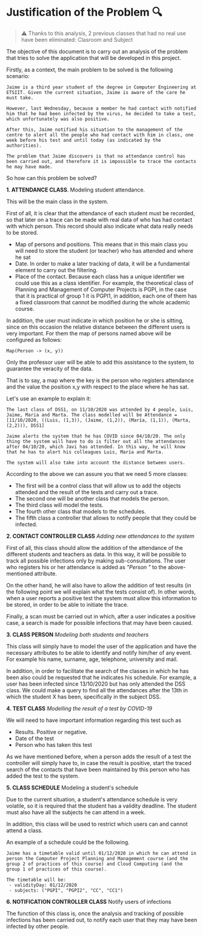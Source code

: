 # **Justification of the Problem** :mag:

> :warning: Thanks to this analysis, 2 previous classes that had no real use have been eliminated: Clasroom and Subject

The objective of this document is to carry out an analysis of the problem that tries to solve the application that will be developed in this project.

Firstly, as a context, the main problem to be solved is the following scenario:

    Jaime is a third year student of the degree in Computer Engineering at ETSIIT. Given the current situation, Jaime is aware of the care he must take. 
    
    However, last Wednesday, because a member he had contact with notified him that he had been infected by the virus, he decided to take a test, which unfortunately was also positive.

    After this, Jaime notified his situation to the management of the centre to alert all the people who had contact with him in class, one week before his test and until today (as indicated by the authorities).

    The problem that Jaime discovers is that no attendance control has been carried out, and therefore it is impossible to trace the contacts he may have made.

So how can this problem be solved?

**1. ATTENDANCE CLASS**. Modeling student attendance. 
 
This will be the main class in the system.

First of all, it is clear that the attendance of each student must be recorded, so that later on a trace can be made with real data of who has had contact with which person. This record should also indicate what data really needs to be stored.

- Map of persons and positions. This means that in this main class you will need to store the student (or teacher) who has attended and where he sat
- Date. In order to make a later tracking of data, it will be a fundamental element to carry out the filtering.
- Place of the contact. Because each class has a unique identifier we could use this as a class identifier. For example, the theoretical class of Planning and Management of Computer Projects is PGPI, in the case that it is practical of group 1 it is PGPI1, in addition, each one of them has a fixed classroom that cannot be modified during the whole academic course.

In addition, the user must indicate in which position he or she is sitting, since on this occasion the relative distance between the different users is very important. For them the map of persons named above will be configured as follows:

    Map(Person -> (x, y))

Only the professor user will be able to add this assistance to the system, to guarantee the veracity of the data.

That is to say, a map where the key is the person who registers attendance and the value the position x,y with respect to the place where he has sat.

Let's use an example to explain it:

    The last class of DSS1, on 11/10/2020 was attended by 4 people, Luis, Jaime, Maria and Marta. The class modelled will be Attendance = [11/10/2020, ((Luis, (1,3)), (Jaime, (1,2)), (María, (1,1)), (Marta, (2,2))), DSS1]

    Jaime alerts the system that he has COVID since 04/10/20. The only thing the system will have to do is filter out all the attendances after 04/10/20, which Javi has attended. In this way, he will know that he has to alert his colleagues Luis, María and Marta.

    The system will also take into account the distance between users.

According to the above we can assure you that we need 5 more classes: 
- The first will be a control class that will allow us to add the objects attended and the result of the tests and carry out a trace. 
- The second one will be another class that models the person.
- The third class will model the tests.
- The fourth other class that models to the schedules.
- The fifth class a controller that allows to notify people that they could be infected.

**2. CONTACT CONTROLLER CLASS** *Adding new attendances to the system*

First of all, this class should allow the addition of the attendance of the different students and teachers as data. In this way, it will be possible to track all possible infections only by making sub-consultations. The user who registers his or her attendance is added as *"Person "* to the above-mentioned attribute.

On the other hand, he will also have to allow the addition of test results (in the following point we will explain what the tests consist of). In other words, when a user reports a positive test the system must allow this information to be stored, in order to be able to initiate the trace.

Finally, a scan must be carried out in which, after a user indicates a positive case, a search is made for possible infections that may have been caused.

**3. CLASS PERSON** *Modeling both students and teachers*

This class will simply have to model the user of the application and have the necessary attributes to be able to identify and notify him/her of any event. For example his name, surname, age, telephone, university and mail.

In addition, in order to facilitate the search of the classes in which he has been also could be requested that he indicates his schedule. For example, a user has been infected since 13/10/2020 but has only attended the DSS class. We could make a query to find all the attendances after the 13th in which the student X has been, specifically in the subject DSS.

**4. TEST CLASS** *Modelling the result of a test by COVID-19*

We will need to have important information regarding this test such as
- Results. Positive or negative.
- Date of the test
- Person who has taken this test

As we have mentioned before, when a person adds the result of a test the controller will simply have to, in case the result is positive, start the traced search of the contacts that have been maintained by this person who has added the test to the system.

**5. CLASS SCHEDULE** Modeling a student's schedule

Due to the current situation, a student's attendance schedule is very volatile, so it is required that the student has a validity deadline. The student must also have all the subjects he can attend in a week. 

In addition, this class will be used to restrict which users can and cannot attend a class.

An example of a schedule could be the following.

    Jaime has a timetable valid until 01/12/2020 in which he can attend in person the Computer Project Planning and Management course (and the group 2 of practices of this course) and Cloud Computing (and the group 1 of practices of this course).

    The timetable will be:
     - validityDay: 01/12/2020
     - subjects: ("PGPI", "PGPI2", "CC", "CC1")

**6. NOTIFICATION CONTROLLER CLASS** Notify users of infections

The function of this class is, once the analysis and tracking of possible infections has been carried out, to notify each user that they may have been infected by other people.